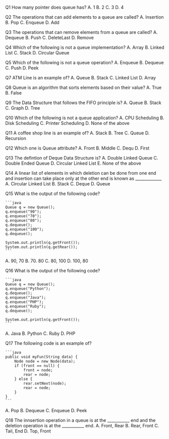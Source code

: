 
Q1 How many pointer does queue has?
A. 1
B. 2
C. 3
D. 4

Q2 The operations that can add elements to a queue are called?
A. Insertion
B. Pop
C. Enqueue
D. Add

Q3 The operations that can remove elements from a queue are called?
A. Dequeue
B. Push
C. DeleteLast
D. Remove

Q4 Which of the following is not a queue implementation?
A. Array
B. Linked List
C. Stack
D. Circular Queue

Q5 Which of the following is not a queue operation?
A. Enqueue
B. Dequeue
C. Push
D. Peek

Q7 ATM Line is an example of?
A. Queue
B. Stack
C. Linked List
D. Array

Q8 Queue is an algorithm that sorts elements based on their value?
A. True
B. False

Q9 The Data Structure that follows the FIFO principle is?
A. Queue
B. Stack
C. Graph
D. Tree

Q10 Which of the following is not a queue application?
A. CPU Scheduling
B. Disk Scheduling
C. Printer Scheduling
D. None of the above

Q11 A coffee shop line is an example of?
A. Stack
B. Tree
C. Queue
D. Recursion

Q12 Which one is Queue attribute?
A. Front
B. Middle
C. Dequ
D. First

Q13 The defintion of Deque Data Structure is?
A. Double Linked Queue
C. Double Ended Queue
D. Circular Linked List
E. None of the above

Q14 A linear list of elements in which deletion can be done from one end and insertion can take place only at the other end is known as _____________
A. Circular Linked List
B. Stack
C. Deque
D. Queue

Q15 What is the output of the following code?
    
    ```java
    Queue q = new Queue();
    q.enqueue("90");
    q.enqueue("70");
    q.enqueue("80");
    q.dequeue();
    q.enqueue("100");
    q.dequeue();

    System.out.println(q.getFront());
    System.out.println(q.getRear());
    ```
A. 90, 70
B. 70. 80
C. 80, 100
D. 100, 80

Q16 What is the output of the following code?
    
    ```java
    Queue q = new Queue();
    q.enqueue("Python");
    q.dequeue();
    q.enqueue("Java");
    q.enqueue("PHP");
    q.enqueue("Ruby");
    q.dequeue();

    System.out.println(q.getFront());
    ```

A. Java
B. Python
C. Ruby
D. PHP

Q17 The following code is an example of?
    
    ```java
    public void myFun(String data) {
        Node node = new Node(data);
        if (front == null) {
            front = node;
            rear = node;
        } else {
            rear.setNext(node);
            rear = node;
        }
    }
    ```

A. Pop
B. Dequeue
C. Enqueue
D. Peek

Q18 The innsertion operation in a queue is at the ___________ end and the deletion operation is at the ___________ end.
A. Front, Rear
B. Rear, Front
C. Tail, End
D. Top, Front